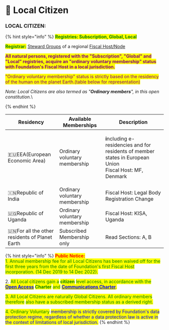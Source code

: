 # 🧗 Local Citizen

### **LOCAL CITIZEN:**

{% hint style="info" %}
<mark style="color:green;">**Registries: Subscription, Global, Local**</mark>

<mark style="color:green;">**Registrar:**</mark> [Steward Groups](../steward-group.md) of a regional [Fiscal Host/Node](broken-reference)

<mark style="color:purple;">**All natural persons, registered with the "Subscription", "Global" and "Local" registries, acquire an "ordinary voluntary membership" status with Foundation's Fiscal Host in a local jurisdiction.**</mark>

<mark style="color:purple;">"Ordinary voluntary membership" status is strictly based on the residency of the human on the planet Earth.(table below for representation)</mark>

_Note: Local Citizens are also termed as "**Ordinary members**", in this open constitution._\

{% endhint %}

| Residency                                       | Available Memberships          | Description                                                                                                                          |
| ----------------------------------------------- | ------------------------------ | ------------------------------------------------------------------------------------------------------------------------------------ |
| 🇪🇺EEA(European Economic Area)                 | Ordinary voluntary membership  | <p><strong>i</strong>ncluding e-residencies and for residents of member states in European Union<br>Fiscal Host: MF, Denmark<br></p> |
| 🇮🇳Republic of India                           | Ordinary voluntary membership  | Fiscal Host: Legal Body Registration Change                                                                                          |
| 🇺🇬Republic of Uganda                          | Ordinary voluntary membership  | Fiscal Host: KISA, Uganda                                                                                                            |
| 🇺🇳For all the other residents of Planet Earth | Subscribed Membership only     |  Read Sections: A, B                                                                                                                 |

{% hint style="info" %}
<mark style="color:red;">**Public Notice:**</mark>\
<mark style="color:green;">1. Annual membership fee for all Local Citizens has been waived off for the first three years from the date of Foundation's first Fiscal Host incorporation. (14 Dec 2019 to 14 Dec 2022).</mark>

2\. <mark style="color:green;">All Local citizens gain a</mark> <mark style="color:green;"></mark><mark style="color:green;">**citizen**</mark> <mark style="color:green;"></mark><mark style="color:green;">level access, in accordance with the</mark> [<mark style="color:blue;">**Open Access**</mark>](../../charters/open-access-charter.md) <mark style="color:green;">**Charter**</mark> <mark style="color:green;"></mark><mark style="color:green;">and</mark> [<mark style="color:blue;">**Communications Charter**</mark>](../../charters/communications-charter.md)<mark style="color:green;">.</mark>

<mark style="color:green;">3. All Local Citizens are naturally Global Citizens. All ordinary members therefore</mark> <mark style="color:green;">also have a subscribed membership status as a derived right.</mark>&#x20;

<mark style="color:green;">4. Ordinary Voluntary</mark> <mark style="color:blue;">membership is strictly covered by Foundation's data protection regime, regardless of whether a data protection law is active in the context of limitations of local jurisdiction.</mark>
{% endhint %}

